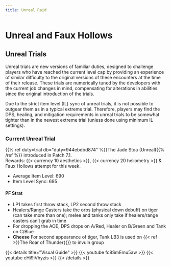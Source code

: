 ```yaml
---
title: Unreal Raid
---
```


# Unreal and Faux Hollows

## Unreal Trials
Unreal trials are new versions of familiar duties, designed to challenge players who have reached the current level cap by providing an experience of similar difficulty to the original versions of these encounters at the time of their release. These trials are numerically tuned by the developers with the current job changes in mind, compensating for alterations in abilities since the original introduction of the trials.

Due to the strict item level (IL) sync of unreal trials, it is not possible to outgear them as in a typical extreme trial. Therefore, players may find the DPS, healing, and mitigation requirements in unreal trials to be somewhat tighter than in the newest extreme trial (unless done using minimum IL settings).

### Current Unreal Trial

{{% ref duty=trial db="duty=944ebdbd874" %}}The Jade Stoa (Unreal){{% /ref %}} introduced in Patch 7.1. \
Rewards: {{< currency 10 aesthetics >}}, {{< currency 20 heliometry >}} & Faux Hollows attempt for this week.

* Average Item Level: 690
* Item Level Sync: 695

#### PF Strat

* LP1 takes first throw stack, LP2 second throw stack
* Healers/Range Casters take the orbs (physical down debuff) on tiger (can take more than one); melee and tanks only take if healers/range casters can’t grab in time
* For dropping the AOE, DPS drops on A/Red, Healer on B/Green and Tank on C/Blue
* **Cheese** For second appearance of tiger, Tank LB3 is used on {{< ref >}}The Roar of Thunder{{</ref>}} to invuln group

{{< details title="Visual Guide" >}}
{{< youtube fc8SmEmu5aw >}}
{{< youtube cHi9iVhyzis >}}
{{< /details >}}
